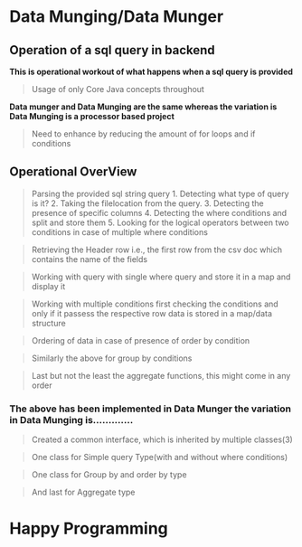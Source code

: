 # Data Munging/Data Munger


## Operation of a sql query in backend


**This is operational workout of what happens when a sql query is provided**

>Usage of only Core Java concepts throughout



**Data munger and Data Munging are the same whereas the variation is Data Munging is a processor based project**

>Need to enhance by reducing the amount of for loops and if conditions



## Operational OverView
>Parsing the provided sql string query
	1. Detecting what type of query is it?
	2. Taking the filelocation from the query.
	3. Detecting the presence of specific columns
	4. Detecting the where conditions and split and store them
	5. Looking for the logical operators between two conditions in case of multiple where conditions

>Retrieving the Header row i.e., the first row from the csv doc which contains the name of the fields

>Working with query with single where query and store it in a map and display it

>Working with multiple conditions first checking the conditions and only if it passess the respective row data is stored in a map/data structure

>Ordering of data in case of presence of order by condition

>Similarly the above for group by conditions

>Last but not the least the aggregate functions, this might come in any order


### The above has been implemented in Data Munger the variation in Data Munging is.............

>Created a common interface, which is inherited by multiple classes(3)

>One class for Simple query Type(with and without where conditions)

>One class for Group by and order by type

>And last for Aggregate type



# Happy Programming

